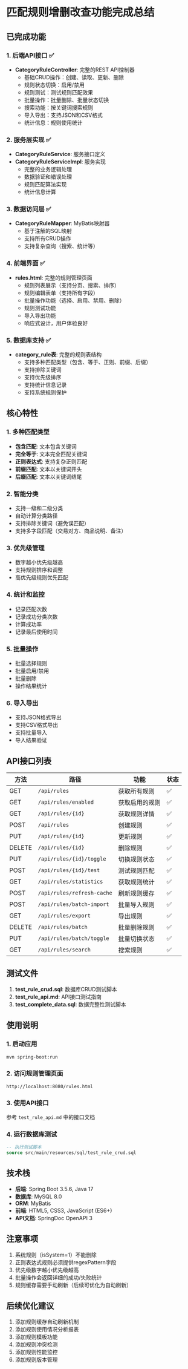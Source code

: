 # 匹配规则增删改查功能完成总结

## 已完成功能

### 1. 后端API接口 ✅
- **CategoryRuleController**: 完整的REST API控制器
  - 基础CRUD操作：创建、读取、更新、删除
  - 规则状态切换：启用/禁用
  - 规则测试：测试规则匹配效果
  - 批量操作：批量删除、批量状态切换
  - 搜索功能：按关键词搜索规则
  - 导入导出：支持JSON和CSV格式
  - 统计信息：规则使用统计

### 2. 服务层实现 ✅
- **CategoryRuleService**: 服务接口定义
- **CategoryRuleServiceImpl**: 服务实现
  - 完整的业务逻辑处理
  - 数据验证和错误处理
  - 规则匹配算法实现
  - 统计信息计算

### 3. 数据访问层 ✅
- **CategoryRuleMapper**: MyBatis映射器
  - 基于注解的SQL映射
  - 支持所有CRUD操作
  - 支持复杂查询（搜索、统计等）

### 4. 前端界面 ✅
- **rules.html**: 完整的规则管理页面
  - 规则列表展示（支持分页、搜索、排序）
  - 规则编辑表单（支持所有字段）
  - 批量操作功能（选择、启用、禁用、删除）
  - 规则测试功能
  - 导入导出功能
  - 响应式设计，用户体验良好

### 5. 数据库支持 ✅
- **category_rule表**: 完整的规则表结构
  - 支持多种匹配类型（包含、等于、正则、前缀、后缀）
  - 支持排除关键词
  - 支持优先级排序
  - 支持统计信息记录
  - 支持系统规则保护

## 核心特性

### 1. 多种匹配类型
- **包含匹配**: 文本包含关键词
- **完全等于**: 文本完全匹配关键词
- **正则表达式**: 支持复杂正则匹配
- **前缀匹配**: 文本以关键词开头
- **后缀匹配**: 文本以关键词结尾

### 2. 智能分类
- 支持一级和二级分类
- 自动计算分类路径
- 支持排除关键词（避免误匹配）
- 支持多字段匹配（交易对方、商品说明、备注）

### 3. 优先级管理
- 数字越小优先级越高
- 支持规则排序和调整
- 高优先级规则优先匹配

### 4. 统计和监控
- 记录匹配次数
- 记录成功分类次数
- 计算成功率
- 记录最后使用时间

### 5. 批量操作
- 批量选择规则
- 批量启用/禁用
- 批量删除
- 操作结果统计

### 6. 导入导出
- 支持JSON格式导出
- 支持CSV格式导出
- 支持批量导入
- 导入结果验证

## API接口列表

| 方法 | 路径 | 功能 | 状态 |
|------|------|------|------|
| GET | `/api/rules` | 获取所有规则 | ✅ |
| GET | `/api/rules/enabled` | 获取启用的规则 | ✅ |
| GET | `/api/rules/{id}` | 获取规则详情 | ✅ |
| POST | `/api/rules` | 创建规则 | ✅ |
| PUT | `/api/rules/{id}` | 更新规则 | ✅ |
| DELETE | `/api/rules/{id}` | 删除规则 | ✅ |
| PUT | `/api/rules/{id}/toggle` | 切换规则状态 | ✅ |
| POST | `/api/rules/{id}/test` | 测试规则匹配 | ✅ |
| GET | `/api/rules/statistics` | 获取规则统计 | ✅ |
| POST | `/api/rules/refresh-cache` | 刷新规则缓存 | ✅ |
| POST | `/api/rules/batch-import` | 批量导入规则 | ✅ |
| GET | `/api/rules/export` | 导出规则 | ✅ |
| DELETE | `/api/rules/batch` | 批量删除规则 | ✅ |
| PUT | `/api/rules/batch/toggle` | 批量切换状态 | ✅ |
| GET | `/api/rules/search` | 搜索规则 | ✅ |

## 测试文件

1. **test_rule_crud.sql**: 数据库CRUD测试脚本
2. **test_rule_api.md**: API接口测试指南
3. **test_complete_data.sql**: 数据完整性测试脚本

## 使用说明

### 1. 启动应用
```bash
mvn spring-boot:run
```

### 2. 访问规则管理页面
```
http://localhost:8080/rules.html
```

### 3. 使用API接口
参考 `test_rule_api.md` 中的接口文档

### 4. 运行数据库测试
```sql
-- 执行测试脚本
source src/main/resources/sql/test_rule_crud.sql
```

## 技术栈

- **后端**: Spring Boot 3.5.6, Java 17
- **数据库**: MySQL 8.0
- **ORM**: MyBatis
- **前端**: HTML5, CSS3, JavaScript (ES6+)
- **API文档**: SpringDoc OpenAPI 3

## 注意事项

1. 系统规则（isSystem=1）不能删除
2. 正则表达式规则必须提供regexPattern字段
3. 优先级数字越小优先级越高
4. 批量操作会返回详细的成功/失败统计
5. 规则缓存需要手动刷新（后续可优化为自动刷新）

## 后续优化建议

1. 添加规则缓存自动刷新机制
2. 添加规则使用情况分析报表
3. 添加规则模板功能
4. 添加规则冲突检测
5. 添加规则性能监控
6. 添加规则版本管理
